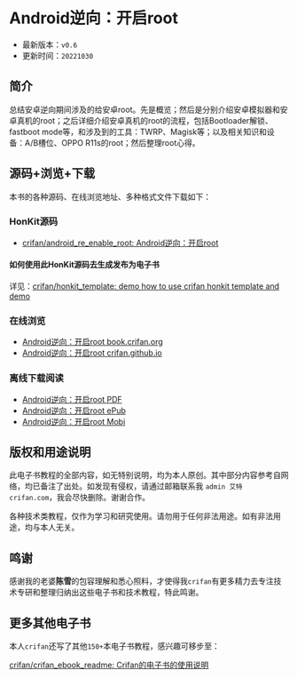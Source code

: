 # Android逆向：开启root

* 最新版本：`v0.6`
* 更新时间：`20221030`

## 简介

总结安卓逆向期间涉及的给安卓root。先是概览；然后是分别介绍安卓模拟器和安卓真机的root；之后详细介绍安卓真机的root的流程，包括Bootloader解锁、fastboot mode等，和涉及到的工具：TWRP、Magisk等；以及相关知识和设备：A/B槽位、OPPO R11s的root；然后整理root心得。

## 源码+浏览+下载

本书的各种源码、在线浏览地址、多种格式文件下载如下：

### HonKit源码

* [crifan/android_re_enable_root: Android逆向：开启root](https://github.com/crifan/android_re_enable_root)

#### 如何使用此HonKit源码去生成发布为电子书

详见：[crifan/honkit_template: demo how to use crifan honkit template and demo](https://github.com/crifan/honkit_template)

### 在线浏览

* [Android逆向：开启root book.crifan.org](https://book.crifan.org/books/android_re_enable_root/website)
* [Android逆向：开启root crifan.github.io](https://crifan.github.io/android_re_enable_root/website)

### 离线下载阅读

* [Android逆向：开启root PDF](https://book.crifan.org/books/android_re_enable_root/pdf/android_re_enable_root.pdf)
* [Android逆向：开启root ePub](https://book.crifan.org/books/android_re_enable_root/epub/android_re_enable_root.epub)
* [Android逆向：开启root Mobi](https://book.crifan.org/books/android_re_enable_root/mobi/android_re_enable_root.mobi)

## 版权和用途说明

此电子书教程的全部内容，如无特别说明，均为本人原创。其中部分内容参考自网络，均已备注了出处。如发现有侵权，请通过邮箱联系我 `admin 艾特 crifan.com`，我会尽快删除。谢谢合作。

各种技术类教程，仅作为学习和研究使用。请勿用于任何非法用途。如有非法用途，均与本人无关。

## 鸣谢

感谢我的老婆**陈雪**的包容理解和悉心照料，才使得我`crifan`有更多精力去专注技术专研和整理归纳出这些电子书和技术教程，特此鸣谢。

## 更多其他电子书

本人`crifan`还写了其他`150+`本电子书教程，感兴趣可移步至：

[crifan/crifan_ebook_readme: Crifan的电子书的使用说明](https://github.com/crifan/crifan_ebook_readme)
